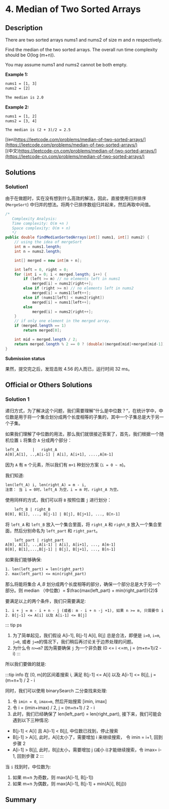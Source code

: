 # 4. Median of Two Sorted Arrays

## Description

There are two sorted arrays nums1 and nums2 of size m and n respectively.

Find the median of the two sorted arrays. The overall run time complexity should be O(log (m+n)).

You may assume nums1 and nums2 cannot be both empty.

**Example 1:**
```txt
nums1 = [1, 3]
nums2 = [2]

The median is 2.0
```

**Example 2:**

```txt
nums1 = [1, 2]
nums2 = [3, 4]

The median is (2 + 3)/2 = 2.5
```

[(en)https://leetcode.com/problems/median-of-two-sorted-arrays/](https://leetcode.com/problems/median-of-two-sorted-arrays/)
<br />
[(中文)https://leetcode-cn.com/problems/median-of-two-sorted-arrays/](https://leetcode-cn.com/problems/median-of-two-sorted-arrays/)

## Solutions

### Solution1

由于在做题时，实在没有想到什么高效的解法，因此，直接使用归并排序 (``MergeSort``) 中归并的想法。将两个已排序数组归并起来，然后再取中间值。

```java
/*
   Complexity Analysis:
   Time complexity: O(m +n )
   Space complexity: O(m + n)
   */
public double findMedianSortedArrays(int[] nums1, int[] nums2) {
    // using the idea of mergeSort
    int m = nums1.length;
    int n = nums2.length;

    int[] merged = new int[m + n];

    int left = 0, right = 0;
    for (int i = 0; i < merged.length; i++) {
        if (left >= m) // no elements left in nums1
            merged[i] = nums2[right++];
        else if (right >= n) // no elements left in nums2
            merged[i] = nums1[left++];
        else if (nums1[left] < nums2[right])
            merged[i] = nums1[left++];
        else
            merged[i] = nums2[right++];
    }
    // if only one element in the merged array.
    if (merged.length == 1)
        return merged[0];

    int mid = merged.length / 2;
    return merged.length % 2 == 0 ? (double)(merged[mid]+merged[mid-1]) /2: (double)(merged[mid]);
}
```

**Submission status**

果然，提交完之后，发现击败 $4.56%$ 的人而已，运行时间 32 ms。

## Official or Others Solutions

### Solution 1

递归方式，为了解决这个问题，我们需要理解”什么是中位数？“，在统计学中，中位数是用于将一个集合划分成两个长度相等的子集的，其中一个子集总是大于另一个子集。

如果我们理解了中位数的用法，那么我们就很接近答案了，首先，我们根据一个随机位置 ``i`` 将集合 ``A`` 分成两个部分：

```txt
left_A      |   right_A
A[0],A[1], ..,A[i-1] | A[i], A[i+1], ....,A[m-1]
```

因为 ``A`` 有 ``m`` 个元素，所以我们有 ``m+1`` 种划分方案  (``i = 0 ~ m``)。

我们知道:

```txt
len(left_A) i, len(right_A) = m - i,
注意： 当 i = 0时，left_A 为空，i = m 时，right_A 为空。
```

使用同样的方式，我们可以将 ``B`` 按照位置 ``j`` 进行划分：

```txt
    left_B | right_B
B[0], B[1], ..., B[j-1] | B[j], B[j+1], ..., B[n-1]
```

将 ``left_A`` 和 ``left_B`` 放入一个集合里面，将 ``right_A`` 和 ``right_B`` 放入一个集合里面，然后分别命名为 ``left_part`` 和 ``right_part``。

```txt
    left_part | right_part
A[0], A[1], ..,A[i-1] | A[i], A[i+1], ..., A[m-1]
B[0], B[1],...,B[j-1] | B[j], B[j+1], ..., B[n-1]
```

如果我们能够确保:

```txt
1. len(left_part) = len(right_part)
2. max(left_part) <= min(right_part)
```

那么将能将集合 ${A, B}$ 划分成两个长度相等的部分，确保一个部分总是大于另一个部分。则 median （中位数）= $\frac{max(left_part) + min(right_part)}{2}$

要满足以上的两个条件，我们只需要满足:

```txt
1. i + j = m - i + n - j (或者: m - i + n -j +1), 如果 n >= m, 只需要令 i = 0 ~ m, j = (m+n+1) / 2 - i
2. B[j-1] <= A[i] 以及 A[i-1] <= B[j]
```

::: tip ps
1. 为了简单起见，我们假设 A[i-1], B[j-1] A[i], B[j] 总是合法，即便是 ``i=0``, ``i=m``, ``j=0``, 或者 ``j=m``的情况下，我们稍后再讨论关于边界处理的问题。
2. 为什么令 ``n>=m``? 因为需要确保 ``j`` 为一个非负数 (0 <= i <=m, j = (m+n+1)/2 - i)
:::

所以我们要做的就是:

:::tip info
在 [0, m]的区间着搜索 i, 满足 B[j-1] <= A[i] 以及 A[i-1] <= B[j], j = (m+n+1) / 2 - i

同时，我们可以使用 binarySearch 二分查找来处理:
1. 令 ``imin = 0``, ``imax=m``, 然后开始搜索 [imin, imax]
2. 令 i = (imin+imax) / 2, j = (m+n+1) / 2 - i
3. 此时，我们已经确保了 len(left_part) = len(right_part), 接下来，我们可能会遇到以下三种情况:
- B[j-1] < A[i] 且 A[i-1] < B[j], 中位数已找到，停止搜索
- B[j-1] > A[i], 此时，A[i]太小了，需要增加 i 来继续搜索， 令 imin = i+1, 回到步骤 2
- A[i-1] > B[j], 此时，B[j]太小，需要增加 j (减小 i)才能继续搜索，令 imax= i-1, 回到步骤 2
:::

当 ``i`` 找到时，中位数为:

1. 如果 m+n 为奇数，则 max(A[i-1], B[j-1])
2. 如果 m+n 为偶数，则 max(A[i-1], B[j-1] + min(A[i], B[j]))

## Summary

